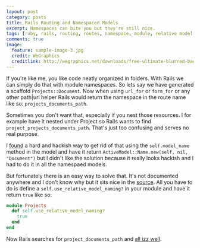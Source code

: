 ```yaml
---
layout: post
category: posts
title: Rails Routing and Namespaced Models
excerpt: Namespaces can bite you but they're still nice.
tags: [ruby, rails, routing, routes, namespace, module, relative model naming, naming]
comments: true
image:
  feature: sample-image-3.jpg
  credit: WeGraphics
  creditlink: http://wegraphics.net/downloads/free-ultimate-blurred-background-pack/
---
```


If you're like me, you like code neatly organized in folders. With Rails we can simply do that with module namespaces. So lets say we have generated a scaffold `Projects::Document`. Now when using `url_for` or `form_for` or any other path|url helper Rails would return the namespace in the route name like so: `projects_documents_path`.

Sometimes you don't want that, especially if you nest those resources. I for example have it nested under Project so Rails wants to find `project_projects_documents_path`. That's just too confusing and serves no real purpose.

I [found](http://codecolossus.com/blog/2011/05/01/active-model-name-and-resources.html) a hard and hackish way to get rid of that using the `self.model_name` method in the model and have it return `ActiveModel::Name.new(self, nil, "Document")` but I didn't like the solution because it really looks hackish and I had to do it in all the namespaed models.

But fortunately there is an easy way to solve that. It's not documented anywhere and I don't know why but it sits nice in the [source](https://github.com/rails/rails/blob/e1f4f644344199bba7a060fe1ad27cde2e8d81e9/activemodel/lib/active_model/naming.rb#L231). All you have to do is define a `self.use_relative_model_naming?` in your module and have it return `true` like so:

```ruby
module Projects
  def self.use_relative_model_naming?
    true
  end
end
```

Now Rails searches for `project_documents_path` and [all izz well](http://www.youtube.com/watch?v=Hy3rPcoC2vA).
